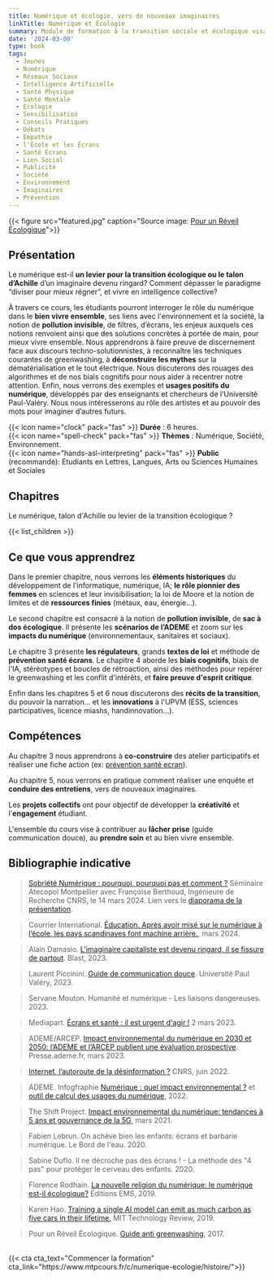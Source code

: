 ```yaml
---
title: Numérique et écologie, vers de nouveaux imaginaires
linkTitle: Numérique et Écologie
summary: Module de formation à la transition sociale et écologique visant à interroger les impacts du numérique et nos usages pour bien vivre ensemble. Prévention santé écrans, pouvoir des imaginaires et récits de la transition.
date: '2024-03-08'
type: book
tags:
  - Jeunes
  - Numérique
  - Réseaux Sociaux
  - Intelligence Artificielle
  - Santé Physique
  - Santé Mentale
  - Ecologie
  - Sensibilisation
  - Conseils Pratiques
  - Débats
  - Empathie
  - l'École et les Écrans
  - Santé Écrans
  - Lien Social
  - Publicité
  - Société
  - Environnement
  - Imaginaires
  - Prévention
---
```


{{< figure src="featured.jpg" caption="Source image: [Pour un Réveil Écologique](https://pour-un-reveil-ecologique.org/fr/)">}}

## Présentation

Le numérique est-il <b>un levier pour la transition écologique ou le talon d’Achille</b> d’un imaginaire devenu ringard? Comment dépasser le paradigme “diviser pour mieux régner”, et vivre en intelligence collective? 

À travers ce cours, les étudiants pourront interroger le rôle du numérique dans le <b>bien vivre ensemble</b>, ses liens avec l'environnement et la société, la notion de <b>pollution invisible</b>, de filtres, d’écrans, les enjeux auxquels ces notions renvoient ainsi que des solutions concrètes à portée de main, pour mieux vivre ensemble. Nous apprendrons à faire preuve de discernement face aux discours techno-solutionnistes, à reconnaître les techniques courantes de greenwashing, à <b>déconstruire les mythes</b> sur la dématérialisation et le tout électrique. Nous discuterons des rouages des algorithmes et de nos biais cognitifs pour nous aider à recentrer notre attention. Enfin, nous verrons des exemples et <b>usages positifs du numérique</b>, développés par des enseignants et chercheurs de l’Université Paul-Valéry. Nous nous intéresserons au rôle des artistes et au pouvoir des mots pour imaginer d’autres futurs.

{{< icon name="clock" pack="fas" >}} <b>Durée</b> : 6 heures. <br>
{{< icon name="spell-check" pack="fas" >}} <b>Thèmes</b> : Numérique, Société, Environnement. <br>
{{< icon name="hands-asl-interpreting" pack="fas" >}} <b>Public</b> (recommandé): Etudiants en Lettres, Langues, Arts ou Sciences Humaines et Sociales

## Chapitres

Le numérique, talon d'Achille ou levier de la transition écologique ? 

{{< list_children >}}

## Ce que vous apprendrez

Dans le premier chapitre, nous verrons les <b>éléments historiques</b> du développement de l’informatique, numérique, IA; <b>le rôle pionnier des femmes</b> en sciences et leur invisibilisation; la loi de Moore et la notion de limites et de <b>ressources finies</b> (métaux, eau, énergie…).

Le second chapitre est consacré à la notion de <b>pollution invisible</b>, de <b>sac à dos écologique</b>. Il présente les <b>scénarios de l’ADEME</b> et zoom sur les <b>impacts du numérique</b> (environnementaux, sanitaires et sociaux).

Le chapitre 3 présente <b>les régulateurs</b>, grands <b>textes de loi</b> et méthode de <b>prévention santé écrans</b>. Le chapitre 4 aborde les <b>biais cognitifs</b>, biais de l'IA, stéréotypes et boucles de rétroaction, ainsi des méthodes pour repérer le greenwashing et les conflit d'intérêts, et <b>faire preuve d'esprit critique</b>.

Enfin dans les chapitres 5 et 6 nous discuterons des <b>récits de la transition</b>, du pouvoir la narration... et les <b>innovations</b> à l'UPVM (ESS, sciences participatives, licence miashs, handinnovation...).

## Compétences

Au chapitre 3 nous apprendrons à <b>co-construire</b> des atelier participatifs et réaliser une fiche action (ex: [prévention santé ecran](https://www.mtpcours.fr/c/numerique-ecologie/prevention-sante-ecrans/)). 

Au chapitre 5, nous verrons en pratique comment réaliser une enquête et <b>conduire des entretiens</b>, vers de nouveaux imaginaires.

Les <b>projets collectifs</b> ont pour objectif de développer la <b>créativité</b> et l'<b>engagement</b> étudiant.

L'ensemble du cours vise à contribuer au <b>lâcher prise</b> (guide communication douce), au <b>prendre soin</b> et au bien vivre ensemble.

## Bibliographie indicative

> [Sobriété Numérique : pourquoi, pourquoi pas et comment ?](https://atecopolmtp.hypotheses.org/352) Séminaire Atecopol Montpellier avec Françoise Berthoud, Ingénieure de Recherche CNRS, le 14 mars 2024. Lien vers le [diaporama de la présentation](https://atecopolmtp.hypotheses.org/files/2024/03/Sobriete-Numerique-atecopol-montpellier-mars-2024.pdf).

> Courrier International. [Éducation. Après avoir misé sur le numérique à l’école, les pays scandinaves font machine arrière.](https://www.courrierinternational.com/article/education-apres-avoir-mise-sur-le-numerique-a-l-ecole-les-pays-scandinaves-font-machine-arriere), mars 2024.

> Alain Damasio. [L'imaginaire capitaliste est devenu ringard, il se fissure de partout](https://www.youtube.com/watch?v=Y8SpcxR6FjQ). Blast, 2023.

> Laurent Piccinini. [Guide de communication douce](https://www.univ-montp3.fr/sites/default/files/guide_de_la_communication_douce_2023_0.pdf). Université Paul Valéry, 2023.

> Servane Mouton. Humanité et numérique - Les liaisons dangereuses. 2023.

> Mediapart. [Écrans et santé : il est urgent d'agir !](https://blogs.mediapart.fr/emmanuel-prados/blog/020323/ecrans-et-sante-il-est-urgent-d-agir) 2 mars 2023.

> ADEME/ARCEP. [Impact environnemental du numérique en 2030 et 2050: l’ADEME et l’ARCEP publient une évaluation prospective](https://presse.ademe.fr/2023/03/impact-environnemental-du-numerique-en-2030-et-2050-lademe-et-larcep-publient-une-evaluation-prospective.html). Presse.ademe.fr, mars 2023.

> [Internet, l’autoroute de la désinformation ?](https://lejournal.cnrs.fr/articles/internet-lautoroute-de-la-desinformation) CNRS, juin 2022.

> ADEME. Infogfraphie [Numérique : quel impact environnemental ?](https://infos.ademe.fr/magazine-avril-2022/faits-et-chiffres/numerique-quel-impact-environnemental/) et [outil de calcul des usages du numérique](https://agirpourlatransition.ademe.fr/particuliers/bureau/numerique/calculez-lempreinte-carbone-usages-numeriques), 2022.

> The Shift Project. [Impact environnemental du numérique: tendances à 5 ans et gouvernance de la 5G](https://theshiftproject.org/wp-content/uploads/2021/03/Note-danalyse_Numerique-et-5G_30-mars-2021.pdf), mars 2021.

> Fabien Lebrun. On achève bien les enfants: écrans et barbarie numérique. Le Bord de l'eau. 2020.

> Sabine Duflo. Il ne décroche pas des écrans ! - La méthode des "4 pas" pour protéger le cerveau des enfants. 2020.

> Florence Rodhain. [La nouvelle religion du numérique: le numérique est-il écologique?](https://www.editions-ems.fr/boutique/la-nouvelle-religion-du-numerique-le-numerique-est-il-ecologique/) Éditions EMS, 2019.

> Karen Hao. [Training a single AI model can emit as much carbon as five cars in their lifetime.](https://www.technologyreview.com/2019/06/06/239031/training-a-single-ai-model-can-emit-as-much-carbon-as-five-cars-in-their-lifetimes/) MIT Technology Review, 2019.

> Pour un Réveil Écologique. [Guide anti greenwashing](https://pour-un-reveil-ecologique.org/fr/les-entreprises-nous-repondent/#guide-anti-greenwashing), 2017.

<br>
{{< cta cta_text="Commencer la formation" cta_link="https://www.mtpcours.fr/c/numerique-ecologie/histoire/">}}